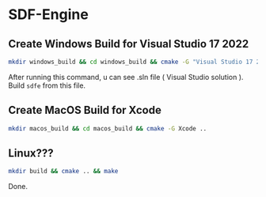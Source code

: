 # SDF-Engine

## Create Windows Build for Visual Studio 17 2022

```sh
mkdir windows_build && cd windows_build && cmake -G "Visual Studio 17 2022" -A x64 ..
```

After running this command, u can see .sln file ( Visual Studio solution ). Build ```sdfe``` from this file.

## Create MacOS Build for Xcode
```sh
mkdir macos_build && cd macos_build && cmake -G Xcode ..
```

## Linux???
```sh
mkdir build && cmake .. && make
```

Done.

